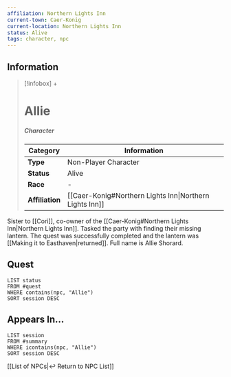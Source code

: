 ```yaml
---
affiliation: Northern Lights Inn
current-town: Caer-Konig
current-location: Northern Lights Inn
status: Alive
tags: character, npc
---
```


## Information
> [!infobox] +
> # Allie
> ##### Character
> | Category | Information |
> | ---- | ---- |
> | **Type** | Non-Player Character |
> | **Status** | Alive |
> | **Race** | - |
> | **Affiliation** | [[Caer-Konig#Northern Lights Inn\|Northern Lights Inn]] |

Sister to [[Cori]], co-owner of the [[Caer-Konig#Northern Lights Inn|Northern Lights Inn]]. Tasked the party with finding their missing lantern. The quest was successfully completed and the lantern was [[Making it to Easthaven|returned]]. Full name is Allie Shorard.


## Quest

```dataview
LIST status
FROM #quest
WHERE contains(npc, "Allie")
SORT session DESC
```

## Appears In...
```dataview
LIST session
FROM #summary
WHERE icontains(npc, "Allie")
SORT session DESC
```

[[List of NPCs|↩️ Return to NPC List]]